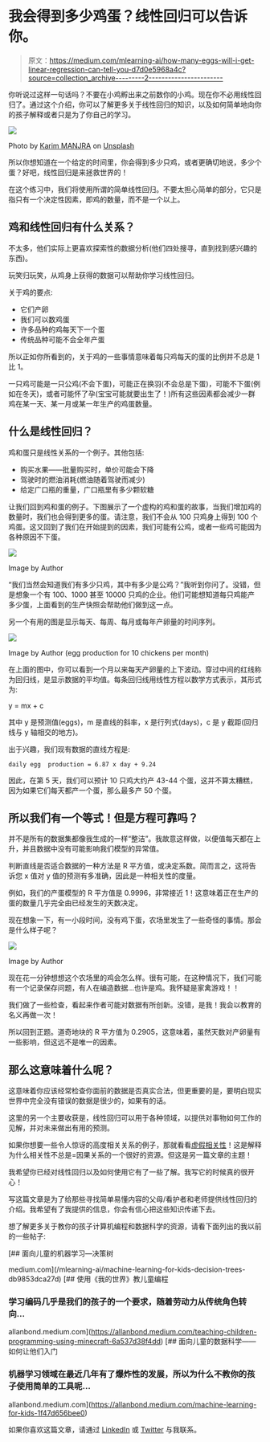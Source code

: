 # 我会得到多少鸡蛋？线性回归可以告诉你。

> 原文：<https://medium.com/mlearning-ai/how-many-eggs-will-i-get-linear-regression-can-tell-you-d7d0e5968a4c?source=collection_archive---------2----------------------->

你听说过这样一句话吗？不要在小鸡孵出来之前数你的小鸡。现在你不必用线性回归了。通过这个介绍，你可以了解更多关于线性回归的知识，以及如何简单地向你的孩子解释或者只是为了你自己的学习。

![](img/295bcc5f2ef0f24191e0245354f4794c.png)

Photo by [Karim MANJRA](https://unsplash.com/@karim_manjra?utm_source=unsplash&utm_medium=referral&utm_content=creditCopyText) on [Unsplash](https://unsplash.com/s/photos/chicks?utm_source=unsplash&utm_medium=referral&utm_content=creditCopyText)

所以你想知道在一个给定的时间里，你会得到多少只鸡，或者更确切地说，多少个蛋？好吧，线性回归是来拯救世界的！

在这个练习中，我们将使用所谓的简单线性回归。不要太担心简单的部分，它只是指只有一个决定性因素，即鸡的数量，而不是一个以上。

## 鸡和线性回归有什么关系？

不太多，他们实际上更喜欢探索性的数据分析(他们四处搜寻，直到找到感兴趣的东西)。

玩笑归玩笑，从鸡身上获得的数据可以帮助你学习线性回归。

关于鸡的要点:

*   它们产卵
*   我们可以数鸡蛋
*   许多品种的鸡每天下一个蛋
*   传统品种可能不会全年产蛋

所以正如你所看到的，关于鸡的一些事情意味着每只鸡每天的蛋的比例并不总是 1 比 1。

一只鸡可能是一只公鸡(不会下蛋)，可能正在换羽(不会总是下蛋)，可能不下蛋(例如在冬天)，或者可能怀了孕(宝宝可能就要出生了！)所有这些因素都会减少一群鸡在某一天、某一月或某一年生产的鸡蛋数量。

## 什么是线性回归？

鸡和蛋只是线性关系的一个例子。其他包括:

*   购买水果——批量购买时，单价可能会下降
*   驾驶时的燃油消耗(燃油随着驾驶而减少)
*   给定广口瓶的重量，广口瓶里有多少颗软糖

让我们回到鸡和蛋的例子。下图展示了一个虚构的鸡和蛋的故事，当我们增加鸡的数量时，我们也会得到更多的蛋。请注意，我们不会从 100 只鸡身上得到 100 个鸡蛋。这又回到了我们在开始提到的因素，我们可能有公鸡，或者一些鸡可能因为各种原因不下蛋。

![](img/7beba9c6da14e21f9aa3dc9e3c9725c8.png)

Image by Author

“我们当然会知道我们有多少只鸡，其中有多少是公鸡？”我听到你问了。没错，但是想象一个有 100、1000 甚至 10000 只鸡的企业。他们可能想知道每只鸡能产多少蛋，上面看到的生产快照会帮助他们做到这一点。

另一个有用的图是显示每天、每周、每月或每年产卵量的时间序列。

![](img/001966406d29b4fa39c761843f9d7443.png)

Image by Author (egg production for 10 chickens per month)

在上面的图中，你可以看到一个月以来每天产卵量的上下波动。穿过中间的红线称为回归线，是显示数据的平均值。每条回归线用线性方程以数学方式表示，其形式为:

y = mx + c

其中 y 是预测值(eggs)，m 是直线的斜率，x 是行列式(days)，c 是 y 截距(回归线与 y 轴相交的地方)。

出于兴趣，我们现有数据的直线方程是:

```
daily egg  production = 6.87 x day + 9.24
```

因此，在第 5 天，我们可以预计 10 只鸡大约产 43-44 个蛋，这并不算太糟糕，因为如果它们每天都产一个蛋，那么最多产 50 个蛋。

## 所以我们有一个等式！但是方程可靠吗？

并不是所有的数据集都像我生成的一样“整洁”。我故意这样做，以便值每天都在上升，并且数据中没有可能影响我们模型的异常值。

判断直线是否适合数据的一种方法是 R 平方值，或决定系数。简而言之，这将告诉您 x 值对 y 值的预测有多准确，因此是一种相关性的度量。

例如，我们的产蛋模型的 R 平方值是 0.9996，非常接近 1！这意味着正在生产的蛋的数量几乎完全由已经发生的天数决定。

现在想象一下，有一小段时间，没有鸡下蛋，农场里发生了一些奇怪的事情。那会是什么样子呢？

![](img/67c23fe70c2d5b50eb3f9f2f2d51790a.png)

Image by Author

现在花一分钟想想这个农场里的鸡会怎么样。很有可能，在这种情况下，我们可能有一个记录保存问题，有人在编造数据…也许是鸡。我怀疑是家禽游戏！！

我们做了一些检查，看起来作者可能对数据有所创新。没错，是我！我会以教育的名义再做一次！

所以回到正题。道奇地块的 R 平方值为 0.2905，这意味着，虽然天数对产卵量有一些影响，但这远不是唯一的因素。

## 那么这意味着什么呢？

这意味着你应该经常检查你面前的数据是否真实合法，但更重要的是，要明白现实世界中完全没有错误的数据是很少的，如果有的话。

这里的另一个主要收获是，线性回归可以用于各种领域，以提供对事物如何工作的见解，并对未来做出有用的预测。

如果你想要一些令人惊讶的高度相关关系的例子，那就看看[虚假相关性](https://www.tylervigen.com/spurious-correlations)！这是解释为什么相关性不总是=因果关系的一个很好的资源。但这是另一篇文章的主题！

我希望你已经对线性回归以及如何使用它有了一些了解。我写它的时候真的很开心！

写这篇文章是为了给那些寻找简单易懂内容的父母/看护者和老师提供线性回归的介绍。我希望有了我提供的信息，你会有信心把这些知识传递下去。

想了解更多关于教你的孩子计算机编程和数据科学的资源，请看下面列出的我以前的一些帖子:

[](/mlearning-ai/machine-learning-for-kids-decision-trees-db9853dca27d) [## 面向儿童的机器学习—决策树

medium.com](/mlearning-ai/machine-learning-for-kids-decision-trees-db9853dca27d) [](https://allanbond.medium.com/teaching-children-programming-using-minecraft-6a537d38f4dd) [## 使用《我的世界》教儿童编程

### 学习编码几乎是我们的孩子的一个要求，随着劳动力从传统角色转向…

allanbond.medium.com](https://allanbond.medium.com/teaching-children-programming-using-minecraft-6a537d38f4dd) [](https://allanbond.medium.com/machine-learning-for-kids-1f47d656bee0) [## 面向儿童的数据科学——如何让他们入门

### 机器学习领域在最近几年有了爆炸性的发展，所以为什么不教你的孩子使用简单的工具呢…

allanbond.medium.com](https://allanbond.medium.com/machine-learning-for-kids-1f47d656bee0) 

如果你喜欢这篇文章，请通过 [LinkedIn](http://linkedin.com/in/allanbond) 或 [Twitter](https://twitter.com/AllanJBond) 与我联系。